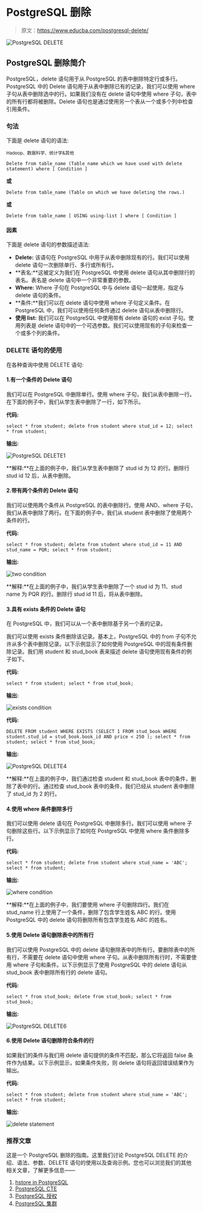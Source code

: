 # PostgreSQL 删除

> 原文：<https://www.educba.com/postgresql-delete/>

![PostgreSQL DELETE](img/7d4a9136c3d38438f101cb6e60100e33.png)



## PostgreSQL 删除简介

PostgreSQL，delete 语句用于从 PostgreSQL 的表中删除特定行或多行。PostgreSQL 中的 Delete 语句用于从表中删除已有的记录，我们可以使用 where 子句从表中删除选中的行。如果我们没有在 delete 语句中使用 where 子句，表中的所有行都将被删除。Delete 语句也是通过使用另一个表从一个或多个列中检查引用条件。

### 句法

下面是 delete 语句的语法:

<small>Hadoop、数据科学、统计学&其他</small>

`Delete from table_name (Table name which we have used with delete statement) where [ Condition ]`

**或**

`Delete from table_name (Table on which we have deleting the rows.)`

**或**

`Delete from table_name [ USING using-list ] where [ Condition ]`

#### 因素

下面是 delete 语句的参数描述语法:

*   **Delete:** 该语句在 PostgreSQL 中用于从表中删除现有的行。我们可以使用 delete 语句一次删除单行、多行或所有行。
*   **表名:**这被定义为我们在 PostgreSQL 中使用 delete 语句从其中删除行的表名。表名是 delete 语句中一个非常重要的参数。
*   **Where:** Where 子句在 PostgreSQL 中与 delete 语句一起使用，指定与 delete 语句的条件。
*   **条件:**我们可以在 delete 语句中使用 where 子句定义条件。在 PostgreSQL 中，我们可以使用任何条件通过 delete 语句从表中删除行。
*   **使用 list:** 我们可以在 PostgreSQL 中使用带有 delete 语句的 exist 子句。使用列表是 delete 语句中的一个可选参数。我们可以使用现有的子句来检查一个或多个列的条件。

### DELETE 语句的使用

在各种查询中使用 DELETE 语句:

#### 1.有一个条件的 Delete 语句

我们可以在 PostgreSQL 中删除单行。使用 where 子句，我们从表中删除一行。在下面的例子中，我们从学生表中删除了一行，如下所示。

**代码:**

`select * from student;
delete from student where stud_id = 12;
select * from student;`

**输出:**

![PostgreSQL DELETE1](img/7a56656676bbb248e4d37f9c86dc4ca6.png)



**解释:**在上面的例子中，我们从学生表中删除了 stud id 为 12 的行。删除行 stud id 12 后，从表中删除。

#### 2.带有两个条件的 Delete 语句

我们可以使用两个条件从 PostgreSQL 的表中删除行。使用 AND、where 子句，我们从表中删除了两行。在下面的例子中，我们从 student 表中删除了使用两个条件的行。

**代码:**

`select * from student;
delete from student where stud_id = 11 AND stud_name = PQR;
select * from student;`

**输出:**

![two condition](img/bb1f12719aefdd21db6ebd6037dcd087.png)



**解释:**在上面的例子中，我们从学生表中删除了一个 stud id 为 11、stud name 为 PQR 的行。删除行 stud id 11 后，将从表中删除。

#### 3.具有 exists 条件的 Delete 语句

在 PostgreSQL 中，我们可以从一个表中删除基于另一个表的记录。

我们可以使用 exists 条件删除该记录。基本上，PostgreSQL 中的 from 子句不允许从多个表中删除记录。以下示例显示了如何使用 PostgreSQL 中的现有条件删除记录。我们用 student 和 stud_book 表来描述 delete 语句使用现有条件的例子如下。

**代码:**

`select * from student;
select * from stud_book;`

**输出:**

![exists condition](img/3e97aa2f6b730d965180b7c56ae4830a.png)



**代码:**

`DELETE FROM student WHERE EXISTS (SELECT 1 FROM stud_book WHERE student.stud_id = stud_book.book_id AND price < 250 );
select * from student;
select * from stud_book;`

**输出:**

![PostgreSQL DELETE4](img/da6366749eae8f525a42c8f03344bf11.png)



**解释:**在上面的例子中，我们通过检查 student 和 stud_book 表中的条件，删除了表中的行。通过检查 stud_book 表中的条件，我们已经从 student 表中删除了 stud_id 为 2 的行。

#### 4.使用 where 条件删除多行

我们可以使用 delete 语句在 PostgreSQL 中删除多行。我们可以使用 where 子句删除这些行。以下示例显示了如何在 PostgreSQL 中使用 where 条件删除多行。

**代码:**

`select * from student;
delete from student where stud_name = 'ABC';
select * from student;`

**输出:**

![where condition](img/99dc2703d9cd72edcbd278adf7462a9b.png)



**解释:**在上面的例子中，我们要使用 where 子句删除四行。我们在 stud_name 行上使用了一个条件，删除了包含学生姓名 ABC 的行。使用 PostgreSQL 中的 delete 语句将删除所有包含学生姓名 ABC 的姓名。

#### 5.使用 Delete 语句删除表中的所有行

我们可以使用 PostgreSQL 中的 delete 语句删除表中的所有行。要删除表中的所有行，不需要在 delete 语句中使用 where 子句。从表中删除所有行时，不需要使用 where 子句和条件。以下示例显示了使用 PostgreSQL 中的 delete 语句从 stud_book 表中删除所有行的 delete 语句。

**代码:**

`select * from stud_book;
delete from stud_book;
select * from stud_book;`

**输出:**

![PostgreSQL DELETE6](img/b081289db7f779f339febba621dc2e95.png)



#### 6.使用 Delete 语句删除符合条件的行

如果我们的条件与我们用 delete 语句提供的条件不匹配，那么它将返回 false 条件作为结果。以下示例显示，如果条件失败，则 delete 语句将返回错误结果作为输出。

**代码:**

`select * from student;
delete from student where stud_name = 'ABC';
select * from student;`

**输出:**

![delete statement](img/f4fbed112dedd3d508c018f2f2f220c8.png)



### 推荐文章

这是一个 PostgreSQL 删除的指南。这里我们讨论 PostgreSQL DELETE 的介绍、语法、参数、DELETE 语句的使用以及查询示例。您也可以浏览我们的其他相关文章，了解更多信息——

1.  [hstore in PostgreSQL](https://www.educba.com/hstore-in-postgresql/)
2.  [PostgreSQL CTE](https://www.educba.com/postgresql-cte/)
3.  [PostgreSQL 授权](https://www.educba.com/postgresql-grant/)
4.  [PostgreSQL 集群](https://www.educba.com/postgresql-cluster/)